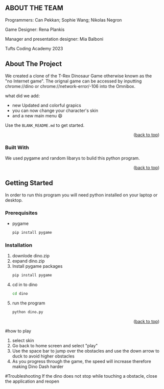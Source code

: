 ## ABOUT THE TEAM 
Programmers: Can Pekkan; Sophie Wang; Nikolas Negron

Game Designer: Rena Plankis 

Manager and presentation designer: Mia Balboni 

Tufts Coding Academy 2023 
<!-- ABOUT THE PROJECT -->
## About The Project

We created a clone of the T-Rex Dinosaur Game otherwise known as the "no Internet game". The orignal game can be accessed by inputting chrome://dino or chrome://network-error/-106 into the Omnibox.

what did we add:
* new Updated and colorful grapics 
* you can now change your character's skin  
* and a new main menu :smile:



Use the `BLANK_README.md` to get started.

<p align="right">(<a href="#readme-top">back to top</a>)</p>



### Built With

We used pygame and random libarys to bulid this python program.


<p align="right">(<a href="#readme-top">back to top</a>)</p>



<!-- GETTING STARTED -->
## Getting Started

In order to run this program you will need python installed on your laptop or desktop. 

### Prerequisites


* pygame
  ```sh
  pip install pygame
  ```

### Installation


1. downlode dino.zip
2. expand dino.zip
3. Install pygame packages
   ```sh
   pip install pygame
   ```
4. cd in to dino
   ```sh
   cd dino
   ```
5. run the program
   ```sh
   python dino.py
   ```

<p align="right">(<a href="#readme-top">back to top</a>)</p>



#how to play  
1. select skin
2. Go back to home screen and select "play"
3. Use the space bar to jump over the obstacles and use the down arrow to duck to avoid higher obstacles
4. As you progress through the game, the speed will increase therefore making Dino Dash harder



#Troubleshooting 
If the dino does not stop while touching a obstacle, close the application and reopen 


